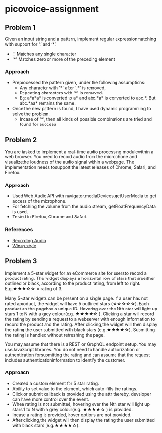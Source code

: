 # picovoice-assignment

## Problem 1

Given an input string and a pattern, implement regular expressionmatching with support for ‘.’ and ‘\*’.
- '.' Matches any single character
- '\*' Matches zero or more of the preceding element

### Approach

* Preprocessed the pattern given, under the following assumptions:
  * Any character with '\*' after '.\*' is removed,
  * Repeating characters with '\*' is removed.
  * Eg: a\*a\*a\* is converted to a* and abc.\*a* is converted to abc.\*. But abc.\*aa\* remains the same.
* Once the new pattern is found, I have used dynamic programming to solve the problem.
  * Incase of '\*', then all kinds of possible combinations are tried and found for success

## Problem 2

You are tasked to implement a real-time audio processing modulewithin a web browser. You need to record audio from the microphone and visualizethe loudness of the audio signal within a webpage. The implementation needs tosupport the latest releases of Chrome, Safari, and Firefox.

### Approach

* Used Web Audio API with navigator.mediaDevices.getUserMedia to get access of the microphone.
* For fetching the volume from the audio stream, getFloatFrequencyData is used.
* Tested in Firefox, Chrome and Safari.

### References

* [Recording Audio](https://developers.google.com/web/fundamentals/media/recording-audio)
* [Winap style](https://github.com/mdn/web-dictaphone)



## Problem 3

Implement a 5-star widget for an eCommerce site for usersto record a product rating. The widget displays a horizontal row of stars that areeither outlined or black, according to the product rating, from left to right. E.g.★★★☆☆ = rating of 3.

Many 5-star widgets can be present on a single page. If a user has not rated aproduct, the widget will have 5 outlined stars (☆☆☆☆☆). Each product on the pagehas a unique ID. Hovering over the Nth star will light up stars 1 to N with a grey colour(e.g. ★★★★☆ ). Clicking a star will record the rating by sending a request to a webserver with enough information to record the product and the rating. After clicking,the widget will then display the rating the user submitted with black stars (e.g.★★★★☆). Submitting the rating is handled without refreshing the page.

You may assume that there is a REST or GraphQL endpoint setup. You may useJavaScript libraries. You do not need to handle authorization or authentication forsubmitting the rating and can assume that the request includes authenticationinformation to identify the customer.

### Approach

* Created a custom element for 5 star rating.
* Ability to set value to the element, which auto-fills the ratings.
* Click or submit callback is provided using the attr thereby, developer can have more control over the event.
* When rating is not submitted, hovering over the Nth star will light up stars 1 to N with a grey colour(e.g. ★★★★☆ ) is provided.
* Incase a rating is provided, hover options are not provided.
* After clicking,the widget will then display the rating the user submitted with black stars (e.g.★★★★☆).
